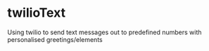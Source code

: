 # twilioText
Using twilio to send text messages out to predefined numbers with personalised greetings/elements
